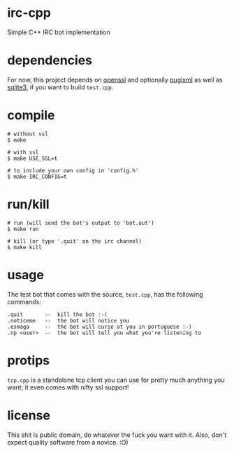 # irc-cpp

Simple C++ IRC bot implementation

# dependencies

For now, this project depends on [openssl](https://www.openssl.org/) and optionally
[pugixml](https://github.com/zeux/pugixml) as well as [sqlite3](https://www.sqlite.org/),
if you want to build `test.cpp`.

# compile

    # without ssl
    $ make
    
    # with ssl
    $ make USE_SSL=t

    # to include your own config in 'config.h'
    $ make IRC_CONFIG=t

# run/kill

    # run (will send the bot's output to 'bot.out')
    $ make run
    
    # kill (or type '.quit' on the irc channel)
    $ make kill

# usage

The test bot that comes with the source, `test.cpp`, has the
following commands:

    .quit       --  kill the bot :-(
    .noticeme   --  the bot will notice you
    .esmaga     --  the bot will curse at you in portuguese :-)
    .np <user>  --  the bot will tell you what you're listening to

# protips

`tcp.cpp` is a standalone tcp client you can use for pretty much
anything you want; it even comes with nifty ssl support!

# license

This shit is public domain, do whatever the fuck you want with it.
Also, don't expect quality software from a novice. :O)
